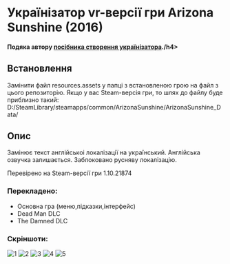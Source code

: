 # Українізатор vr-версії гри Arizona Sunshine (2016)
<h4>Подяка автору <a href="https://ukrainizer.netlify.app/" target="_blank" > посібника створення українізатора</a>./h4>
<h2>Встановлення</h2>

Замінити файл resources.assets у папці з встановленою грою на файл з цього репозиторію.
Якщо у вас Steam-версія гри, то шлях до файлу буде приблизно такий: D:/SteamLibrary/steamapps/common/ArizonaSunshine/ArizonaSunshine_Data/

<h2>Опис</h2>

<p>Замінює текст англійськоі локалізації на український. Англійська озвучка залишається. Заблоковано русняву локалізацію. </p>
<p>Перевірено на Steam-версії гри 1.10.21874</p>

<h3>Перекладено:</h3>
<ul>
  <li>Основна гра (меню,підказки,інтерфейс)</li>
  <li>Dead Man DLC</li>
  <li>The Damned DLC</li>
</ul>



<h3>Скріншоти:</h3>

![1](https://github.com/LegioAroLocalization/Arizona-Sunshine---Ukrainian/assets/166553147/bd4141f9-e778-42bf-93dc-4f00c30352ba)
![2](https://github.com/LegioAroLocalization/Arizona-Sunshine---Ukrainian/assets/166553147/19376a01-b4cc-422a-b28c-c0292cf250c9)
![3](https://github.com/LegioAroLocalization/Arizona-Sunshine---Ukrainian/assets/166553147/f077605c-cc69-4cd8-a618-d35ab41b620d)
![4](https://github.com/LegioAroLocalization/Arizona-Sunshine---Ukrainian/assets/166553147/dcf5ac8e-b678-426c-89ad-b0ca925b855b)
![5](https://github.com/LegioAroLocalization/Arizona-Sunshine---Ukrainian/assets/166553147/85c4c184-0115-4efc-a56d-d9a08ad5fd61)
